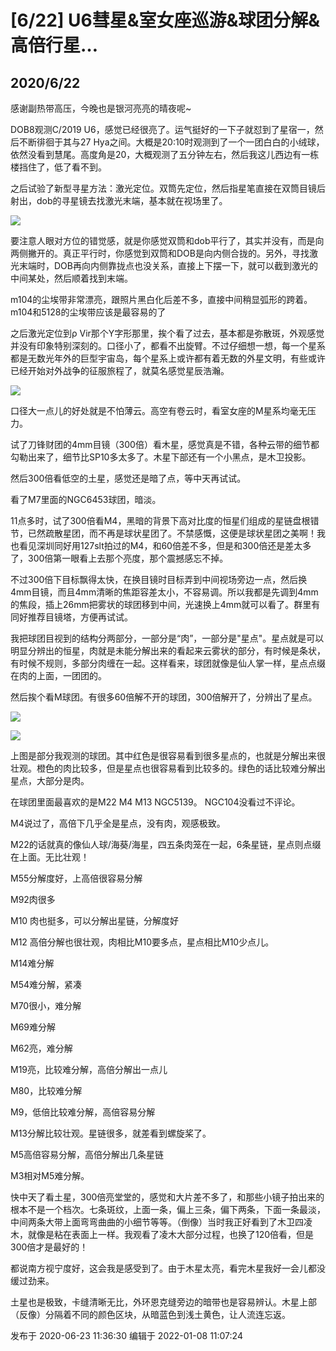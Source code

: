 # [6/22] U6彗星&室女座巡游&球团分解&高倍行星…

## 2020/6/22

感谢副热带高压，今晚也是银河亮亮的晴夜呢~

  

DOB8观测C/2019 U6，感觉已经很亮了。运气挺好的一下子就怼到了星宿一，然后不断徘徊于其与27
Hya之间。大概是20:10时观测到了一个一团白白的小绒球，依然没看到慧尾。高度角是20，大概观测了五分钟左右，然后我这儿西边有一栋楼挡住了，低了看不到。

之后试验了新型寻星方法：激光定位。双筒先定位，然后指星笔直接在双筒目镜后射出，dob的寻星镜去找激光末端，基本就在视场里了。

  

![](https://pica.zhimg.com/v2-54dc9c190e6f5eb3de1c6e6f01d11d17_720w.jpg?source=d16d100b)

  

要注意人眼对方位的错觉感，就是你感觉双筒和dob平行了，其实并没有，而是向两侧撇开的。真正平行时，你感觉到双筒和DOB是向内侧合拢的。另外，寻找激光末端时，DOB再向内侧靠拢点也没关系，直接上下摆一下，就可以截到激光的中间某处，然后顺着找到末端。

m104的尘埃带非常漂亮，跟照片黑白化后差不多，直接中间稍显弧形的跨着。m104和5128的尘埃带应该是最容易的了

之后激光定位到ρ
Vir那个Y字形那里，挨个看了过去，基本都是弥散斑，外观感觉并没有印象特别深刻的。口径小了，都看不出旋臂。不过仔细想一想，每一个星系都是无数光年外的巨型宇宙岛，每个星系上或许都有着无数的外星文明，有些或许已经开始对外战争的征服旅程了，就莫名感觉星辰浩瀚。

  

![](https://pic3.zhimg.com/v2-be669d73af2aaae599fe4a313002bab9_720w.jpg?source=d16d100b)

  

口径大一点儿的好处就是不怕薄云。高空有卷云时，看室女座的M星系均毫无压力。

试了刀锋财团的4mm目镜（300倍）看木星，感觉真是不错，各种云带的细节都勾勒出来了，细节比SP10多太多了。木星下部还有一个小黑点，是木卫投影。

然后300倍看低空的土星，感觉还是暗了点，等中天再试试。

看了M7里面的NGC6453球团，暗淡。

11点多时，试了300倍看M4，黑暗的背景下高对比度的恒星们组成的星链盘根错节，已然疏散星团，而不再是球状星团了。不禁感慨，这便是球状星团之美啊！我也看见深圳同好用127slt拍过的M4，和60倍差不多，但是和300倍还是差太多了，300倍第一眼看上去那个亮度，那个震撼感忘不掉。

不过300倍下目标飘得太快，在换目镜时目标弄到中间视场旁边一点，然后换4mm目镜，而且4mm清晰的焦距容差太小，不容易调。所以我都是先调到4mm的焦段，插上26mm把雾状的球团移到中间，光速换上4mm就可以看了。群里有同好推荐目镜塔，方便再试试。

我把球团目视到的结构分两部分，一部分是“肉”，一部分是"星点"。星点就是可以明显分辨出的恒星，肉就是未能分解出来的看起来云雾状的部分，有时候是条状，有时候不规则，多部分肉缠在一起。这样看来，球团就像是仙人掌一样，星点点缀在肉的上面，一团团的。

然后挨个看M球团。有很多60倍解不开的球团，300倍解开了，分辨出了星点。

  

![](https://pic1.zhimg.com/v2-98a27e71a6331db6fc83284b38662d34_720w.jpg?source=d16d100b)

  

  

![](https://pic2.zhimg.com/v2-87a02d14f11ad5b5edbaa7cbf34cc24d_720w.jpg?source=d16d100b)

  

上图是部分我观测的球团。其中红色是很容易看到很多星点的，也就是分解出来很壮观。橙色的肉比较多，但是星点也很容易看到比较多的。绿色的话比较难分解出星点，大部分是肉。

在球团里面最喜欢的是M22 M4 M13 NGC5139。 NGC104没看过不评论。

M4说过了，高倍下几乎全是星点，没有肉，观感极致。

M22的话就真的像仙人球/海葵/海星，四五条肉笼在一起，6条星链，星点则点缀在上面。无比壮观！

M55分解度好，上高倍很容易分解

M92肉很多

M10 肉也挺多，可以分解出星链，分解度好

M12 高倍分解也很壮观，肉相比M10要多点，星点相比M10少点儿。

M14难分解

M54难分解，紧凑

M70很小，难分解

M69难分解

M62亮，难分解

M19亮，比较难分解，高倍分解出一点儿

M80，比较难分解

M9，低倍比较难分解，高倍容易分解

M13分解比较壮观。星链很多，就差看到螺旋桨了。

M5高倍容易分解，高倍分解出几条星链

M3相对M5难分解。

快中天了看土星，300倍亮堂堂的，感觉和大片差不多了，和那些小镜子拍出来的根本不是一个档次。七条斑纹，上面一条，偏上三条，偏下两条，下面一条最淡，中间两条大带上面弯弯曲曲的小细节等等。（倒像）当时我正好看到了木卫四凌木，就像是粘在表面上一样。我观看了凌木大部分过程，也换了120倍看，但是300倍才是最好的！

都说南方视宁度好，这会我是感受到了。由于木星太亮，看完木星我好一会儿都没缓过劲来。

土星也是极致，卡缝清晰无比，外环恩克缝旁边的暗带也是容易辨认。木星上部（反像）分隔着不同的颜色区块，从暗蓝色到浅土黄色，让人流连忘返。

发布于 2020-06-23 11:36:30 编辑于 2022-01-08 11:07:24


